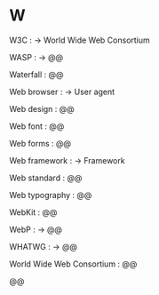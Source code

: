 # W

W3C
: → World Wide Web Consortium

WASP
: → @@

Waterfall
: @@

Web browser
: → User agent

Web design
: @@

Web font
: @@

Web forms
: @@

Web framework
: → Framework

Web standard
: @@

Web typography
: @@

WebKit
: @@

WebP
: → @@

WHATWG
: → @@

World Wide Web Consortium
: @@

@@